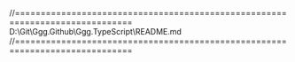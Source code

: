 //=============================================================================
D:\Git\Ggg.Github\Ggg.TypeScript\README.md
//=============================================================================
